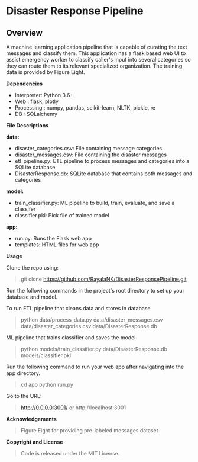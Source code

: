# Disaster Response Pipeline

##  Overview


A machine learning application pipeline that is capable of curating the text messages and classify them. This application has a flask based web UI to assist emergency worker to classify caller's input into several categories so they can route them to its relevant specialized organization. The training data is provided by Figure Eight.


**Dependencies**

- Interpreter: Python 3.6+
- Web : flask, plotly
- Processing : numpy, pandas, scikit-learn, NLTK, pickle, re
- DB : SQLalchemy


**File Descriptions**

 **data:**
- disaster_categories.csv: File containing message categories
- disaster_messages.csv: File containing the disaster messages
- etl_pipeline.py: ETL pipeline to process messages and categories into a SQLite database
- DisasterResponse.db: SQLite database that contains both messages and categories

 **model:**
- train_classifier.py: ML pipeline to build, train, evaluate, and save a classifer
- classifier.pkl: Pick file of trained model

 **app:**
- run.py: Runs the Flask web app
- templates: HTML files for web app


**Usage**

Clone the repo using:
> git clone https://github.com/RayalaNK/DisasterResponsePipeline.git


Run the following commands in the project's root directory to set up your database and model.

To run ETL pipeline that cleans data and stores in database
> python data/process_data.py data/disaster_messages.csv data/disaster_categories.csv data/DisasterResponse.db

ML pipeline that trains classifier and saves the model
> python models/train_classifier.py data/DisasterResponse.db models/classifier.pkl

Run the following command to run your web app after navigating into the app directory.
> cd app
> python run.py

Go to the URL:

> http://0.0.0.0:3001/ or http://localhost:3001


**Acknowledgements**

> Figure Eight for providing pre-labeled messages dataset

**Copyright and License**
> Code is released under the MIT License.
